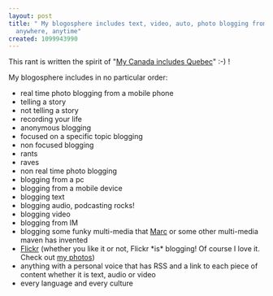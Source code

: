 ```yaml
---
layout: post
title: " My blogosphere includes text, video, auto, photo blogging from any device,
  anywhere, anytime"
created: 1099943990
---
```

<p>
This rant is written the spirit of "<a href="http://www.downes.ca/cgi-bin/website/view.cgi?dbs=Article&#38;key=1057091710">My Canada includes Quebec</a>" :-) !
</p><p>
My blogosphere includes in no particular order:
</p><ul>
<li>real time photo blogging from a mobile phone</li>
<li>telling a story</li>
<li>not telling a story</li>
<li>recording your life</li>
<li>anonymous blogging</li>
<li>focused on a specific topic blogging</li>
<li>non focused blogging</li>
<li>rants</li>
<li>raves</li>
<li>non real time photo blogging</li>
<li>blogging from a pc</li>
<li>blogging from a mobile device</li>
<li>blogging text</li>
<li>blogging audio, podcasting rocks!</li>
<li>blogging video</li>
<li>blogging from IM</li>
<li>blogging some funky multi-media that <a href="http://marc.blogs.it/">Marc</a> or some other multi-media maven has invented</li>
<li><a href="http://www.flickr.com/">Flickr</a> (whether you like it or not, Flickr *is* blogging! Of course I love it. Check out <a href="http://www.flickr.com/photos/roland/">my photos</a>)</li>
<li>anything with a personal voice that has RSS and a link to each piece of content whether it is text, audio or video</li>
<li>every language and every culture</li>
</ul>

